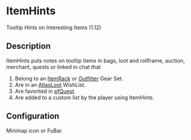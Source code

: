 # ItemHints
Tooltip Hints on Interesting Items (1.12)

## Description
ItemHints puts notes on tooltip items in bags, loot and rollframe, auction, merchant, quests or linked in chat that

1. Belong to an [ItemRack](https://github.com/Linae-Kronos/ItemRack) or [Outfitter](https://github.com/isitLoVe/Outfitter) Gear Set.
2. Are in an [AtlasLoot](https://github.com/Hosq/Atlas/tree/master/AtlasLoot) WishList.
3. Are favorited in [pfQuest](https://github.com/shagu/pfQuest).
4. Are added to a custom list by the player using ItemHints.

## Configuration
Minimap icon or FuBar.
